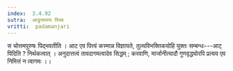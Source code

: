 ```yaml
---
index:  3.4.92
sutra:  आडुत्तमस्य पिच्च
vritti:  padamanjari
---
```


स चोत्तमपुरुषः पिद्भवतीति । आट एव पित्त्वं कस्मान्न विज्ञायते, तुल्यविभक्तिकयोहि युक्तः सम्बन्धः---आट् पिदिति ? निर्थकत्वात् । अनुदात्तत्वं तावदागमत्वादेव सिद्धम् ; करवाणि, मार्जानीत्यादौ गुणवृद्ध्योरपि प्रत्यय एव निमित्तं न त्वागमः ।।
